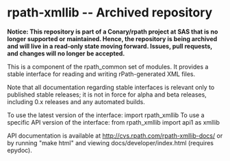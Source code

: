 # rpath-xmllib -- Archived repository
**Notice:  This repository is part of a Conary/rpath project at SAS that is no longer supported or maintained. Hence, the repository is being archived and will live in a read-only state moving forward. Issues, pull requests, and changes will no longer be accepted.** 


This is a component of the rpath_common set of modules.  It provides
a stable interface for reading and writing rPath-generated XML
files.

Note that all documentation regarding stable interfaces is relevant
only to published stable releases; it is not in force for alpha
and beta releases, including 0.x releases and any automated builds.

To use the latest version of the interface:
    import rpath_xmllib
To use a specific API version of the interface:
    from rpath_xmllib import api1 as xmllib

API documentation is available at http://cvs.rpath.com/rpath-xmllib-docs/
or by running "make html" and viewing docs/developer/index.html (requires
epydoc).
